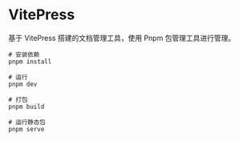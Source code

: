 # VitePress

基于 VitePress 搭建的文档管理工具，使用 Pnpm 包管理工具进行管理。

``` shell
# 安装依赖
pnpm install

# 运行
pnpm dev

# 打包
pnpm build

# 运行静态包
pnpm serve
```
